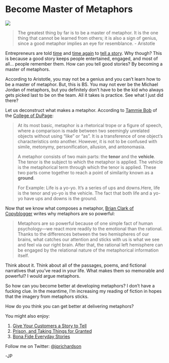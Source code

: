 <!--
id: 2820528921
link: http://techneur.com/post/2820528921/become-master-of-metaphors
slug: become-master-of-metaphors
date: Tue Jan 18 2011 20:39:00 GMT-0600 (CST)
publish: 2011-01-018
tags: storytelling, writing
-->


Become Master of Metaphors
==========================

![](http://media.tumblr.com/tumblr_lf90pgOrhn1qzbc4f.jpg)

> The greatest thing by far is to be a master of metaphor. It is the one
> thing that cannot be learned from others; it is also a sign of genius,
> since a good metaphor implies an eye for resemblance. - Aristotle

Entrepreneurs are told
[time](http://www.jonathanfields.com/blog/storytelling-business-brand/)
and [time again](http://blog.asmartbear.com/tell-me-a-story.html) to
[tell a
story](http://sethgodin.typepad.com/seths_blog/2006/04/ode_how_to_tell.html).
Why though? This is because a good story keeps people entertained,
engaged, and most of all… people remember them. How can you tell good
stories? By becoming a master of metaphors.

According to Aristotle, you may not be a genius and you can’t learn how
to be a master of metaphor. But, this is BS. You may not ever be the
Michael Jordan of metaphors, but you definitely don’t have to be the kid
who always gets picked last to be on the team. All it takes is practice.
See what I just did there? 

Let us deconstruct what makes a metaphor. According to [Tammie
Bob](http://www.cod.edu/people/faculty/bobtam/website/metaphor.htm) of
the [College of DuPage](http://home.cod.edu/):

> At its most basic, metaphor is a rhetorical trope or a figure of
> speech, where a comparison is made between two seemingly unrelated
> objects without using “like” or “as”. It is a transference of one
> object’s characteristics onto another. However, it is not to be
> confused with simile, metonymy, personification, allusion, and
> antonomasia.
>
> A metaphor consists of two main parts: the **tenor** and the
> **vehicle**. The tenor is the subject to which the metaphor is
> applied. The vehicle is the metaphorical term through which the tenor
> is applied. These two parts come together to reach a point of
> similarity known as a **ground**.
>
> For Example: Life is a yo-yo. It’s a series of ups and downs.Here,
> life is the tenor and yo-yo is the vehicle. The fact that both life
> and a yo-yo have ups and downs is the ground.

Now that we know what composes a metaphor, [Brian Clark of
Copyblogger](http://www.copyblogger.com/become-a-master-of-metaphor-and-multiply-your-blogging-effectiveness/) writes
why metaphors are so powerful:

> Metaphors are so powerful because of one simple fact of human
> psychology—we react more readily to the emotional than the rational.
> Thanks to the differences between the two hemispheres of our brains,
> what catches our attention and sticks with us is what we see and feel
> via our right brain. After that, the rational left hemisphere can be
> engaged by the relational nature of the metaphorical information
> itself.

Think about it. Think about all of the passages, poems, and fictional
narratives that you’ve read in your life. What makes them so memorable
and powerful? I would argue metaphors.

So how can you become better at developing metaphors? I don’t have a
fucking clue. In the meantime, I’m increasing my reading of fiction in
hopes that the imagery from metaphors sticks.

How do you think you can get better at delivering metaphors?

You might also enjoy:

1.  [Give Your Customers a Story to
    Tell](http://techneur.com/post/830872725/give-your-customers-a-story-to-tell)
2.  [Prison, and Taking Things for
    Granted](http://techneur.com/post/1343691145/prison-and-taking-things-for-granted)
3.  [Bona Fide Everyday
    Stories](http://techneur.com/post/591587708/everyday-stories)

Follow me on Twitter: [@jprichardson](http://twitter.com/jprichardson)

-JP

